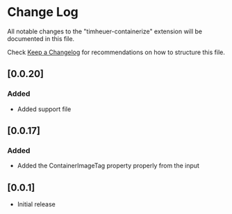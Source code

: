 # Change Log

All notable changes to the "timheuer-containerize" extension will be documented in this file.

Check [Keep a Changelog](http://keepachangelog.com/) for recommendations on how to structure this file.

## [0.0.20]
### Added
- Added support file
## [0.0.17]

### Added
- Added the ContainerImageTag property properly from the input

## [0.0.1]

- Initial release